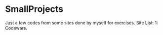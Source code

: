 # SmallProjects
Just a few codes from some sites done by myself for exercises.
Site List:
1: Codewars.
